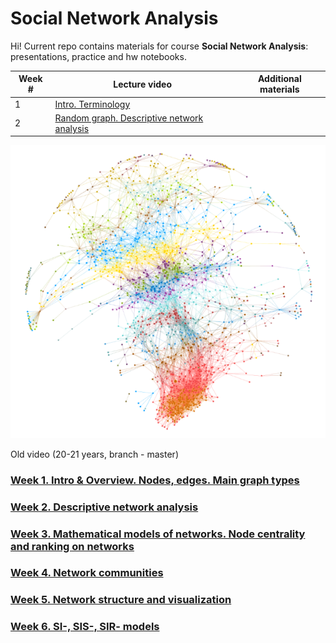# Social Network Analysis 

Hi! Current repo contains materials for course **Social Network Analysis**: presentations, practice and hw notebooks. 

Week # | Lecture video | Additional materials 
--- | --- | --- 
1 | [Intro. Terminology](https://youtu.be/mdW3b9jcO6I)  |  
2 | [Random graph. Descriptive network analysis](https://youtu.be/bRDyjRpITV0)|



![Screenshot](color_graph.png)

Old video (20-21 years, branch - master)
### [Week 1. Intro & Overview. Nodes, edges. Main graph types](https://www.youtube.com/watch?v=0-qKgkPTuA8)
### [Week 2. Descriptive network analysis](https://www.youtube.com/watch?v=BwSSZ6G10zA)
### [Week 3. Mathematical models of networks. Node centrality and ranking on networks](https://www.youtube.com/watch?v=UqiS64BQGpI)
### [Week 4. Network communities](https://www.youtube.com/watch?v=2IgKdUukmqk)
### [Week 5. Network structure and visualization](https://www.youtube.com/watch?v=nK9Sm-Xihwg) 
### [Week 6. SI-, SIS-, SIR- models](https://youtu.be/12L63iX4Hxo) 

